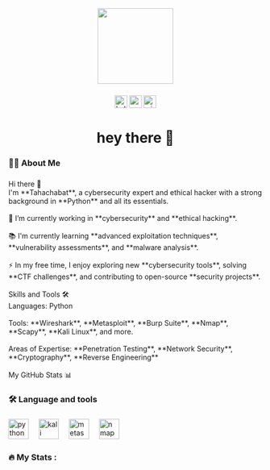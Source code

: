 <div align="center">
  <img height="150" src="https://media.giphy.com/media/dGhuQYl1IuS9yVqMbd/giphy.gif" />
</div>

###

<div align="center">
  <img src="https://img.shields.io/static/v1?message=Kali%20Linux&logo=kali&label=&color=557C91&logoColor=white&labelColor=&style=for-the-badge" height="25" alt="kali linux logo"  />
  <img src="https://img.shields.io/static/v1?message=Metasploit&logo=metasploit&label=&color=FF0000&logoColor=white&labelColor=&style=for-the-badge" height="25" alt="metasploit logo"  />
  <img src="https://img.shields.io/static/v1?message=Wireshark&logo=wireshark&label=&color=00B0B9&logoColor=white&labelColor=&style=for-the-badge" height="25" alt="wireshark logo"  />
</div>

###

<h1 align="center">hey there 👋</h1>

###

<h3 align="left">👩‍💻  About Me</h3>

###

<p align="left">Hi there 👋<br>I'm **Tahachabat**, a cybersecurity expert and ethical hacker with a strong background in **Python** and all its essentials.<br><br>🔭 I’m currently working in **cybersecurity** and **ethical hacking**.<br><br>📚 I'm currently learning **advanced exploitation techniques**, **vulnerability assessments**, and **malware analysis**.<br><br>⚡ In my free time, I enjoy exploring new **cybersecurity tools**, solving **CTF challenges**, and contributing to open-source **security projects**.<br><br>Skills and Tools 🛠️<br>Languages: Python<br><br>Tools: **Wireshark**, **Metasploit**, **Burp Suite**, **Nmap**, **Scapy**, **Kali Linux**, and more.<br><br>Areas of Expertise: **Penetration Testing**, **Network Security**, **Cryptography**, **Reverse Engineering**<br><br>My GitHub Stats 📊</p>

###

<h3 align="left">🛠 Language and tools</h3>

###

<div align="left">
  <img src="https://cdn.jsdelivr.net/gh/devicons/devicon/icons/python/python-original.svg" height="40" alt="python logo" />
  <img width="12" />
  <img src="https://cdn.jsdelivr.net/gh/devicons/devicon/icons/kali/kali-original-wordmark.svg" height="40" alt="kali linux logo" />
  <img width="12" />
  <img src="https://cdn.jsdelivr.net/gh/devicons/devicon/icons/metasploit/metasploit-original.svg" height="40" alt="metasploit logo" />
  <img width="12" />
  <img src="https://cdn.jsdelivr.net/gh/devicons/devicon/icons/nmap/nmap-original.svg" height="40" alt="nmap logo" />
</div>

###

<h3 align="left">🔥   My Stats :</h3>
